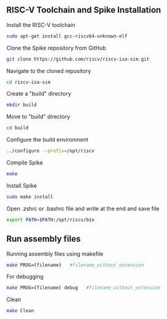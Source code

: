 
## RISC-V Toolchain and Spike Installation

Install the RISC-V toolchain
```bash
sudo apt-get install gcc-riscv64-unknown-elf
```
Clone the Spike repository from GitHub
```bash
git clone https://github.com/riscv/riscv-isa-sim.git
```
Navigate to the cloned repository 
```bash
cd riscv-isa-sim
```
Create a "build" directory
```bash
mkdir build
```
Move to "build" directory
```bash
cd build
```
Configure the build environment
```bash
../configure --prefix=/opt/riscv
```
Compile Spike
```bash
make
```
Install Spike
```bash
sudo make install
```

Open .zshrc or .bashrc file and write at the end and save file 
```bash
export PATH=$PATH:/opt/riscv/bin

```


## Run assembly files
Running assembly files using makefile
```bash
make PROG=(filename)   #filename_without_extension
```
For debugging
```bash
make PROG=(filename) debug   #filename_without_extension
```
Clean
```bash
make Clean
```

 





